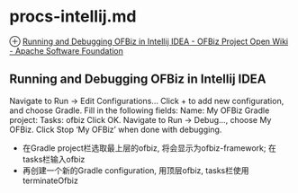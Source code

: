 # procs-intellij.md
⊕ [Running and Debugging OFBiz in Intellij IDEA - OFBiz Project Open Wiki - Apache Software Foundation](https://cwiki.apache.org/confluence/display/OFBIZ/Running+and+Debugging+OFBiz+in+Intellij+IDEA)

## Running and Debugging OFBiz in Intellij IDEA
Navigate to Run -> Edit Configurations…
Click + to add new configuration, and choose Gradle.
Fill in the following fields:
	Name: My OFBiz
	Gradle project: <path to build.gradle>
	Tasks: ofbiz
Click OK.
Navigate to Run -> Debug…, choose My OFBiz.
Click Stop ‘My OFBiz’ when done with debugging.

- 在Gradle project栏选取最上层的ofbiz, 将会显示为ofbiz-framework; 在tasks栏输入ofbiz
- 再创建一个新的Gradle configuration, 用顶层ofbiz, tasks栏使用terminateOfbiz

